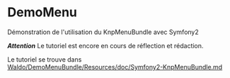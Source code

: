 DemoMenu
========

Démonstration de l'utilisation du KnpMenuBundle avec Symfony2

***Attention***
Le tutoriel est encore en cours de réflection et rédaction.

Le tutoriel se trouve dans [Waldo/DemoMenuBundle/Resources/doc/Symfony2-KnpMenuBundle.md](https://github.com/waldo2188/DemoMenu/blob/master/src/Waldo/DemoMenuBundle/Resources/doc/Symfony2-KnpMenuBundle.md)
